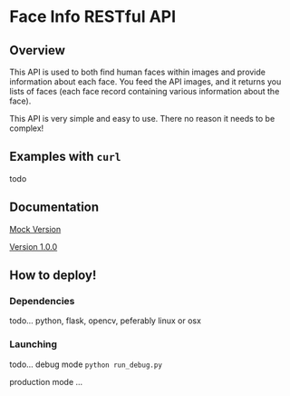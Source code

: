 # Face Info RESTful API

## Overview

This API is used to both find human faces within images and provide information about each face. You feed the API images, and it returns you lists of faces (each face record containing various information about the face).

This API is very simple and easy to use. There no reason it needs to be complex!

## Examples with `curl`

todo

## Documentation

[Mock Version](docs/vmock.md)

[Version 1.0.0](docs/v100.md)

## How to deploy!

### Dependencies

todo... python, flask, opencv, peferably linux or osx

### Launching

todo... debug mode `python run_debug.py`

production mode ...
